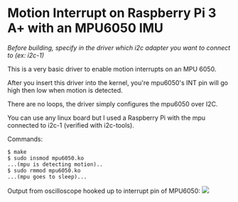 # Motion Interrupt on Raspberry Pi 3 A+ with an MPU6050 IMU 

*Before building, specify in the driver which i2c adapter you want to connect to (ex: i2c-1)*


This is a very basic driver to enable motion interrupts on an MPU 6050.

After you insert this driver into the kernel, you're mpu6050's INT pin will go high then low when motion is detected.

There are no loops, the driver simply configures the mpu6050 over I2C.

You can use any linux board but I used a Raspberry Pi with the mpu connected to i2c-1 (verified with i2c-tools). 

Commands:
```
$ make
$ sudo insmod mpu6050.ko
...(mpu is detecting motion)..
$ sudo rmmod mpu6050.ko
...(mpu goes to sleep)...
```

Output from oscilloscope hooked up to interrupt pin of MPU6050:
![](https://i.imgur.com/LCopkOC.png)

